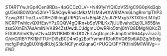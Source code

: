 $START$YwJrGp4Cen9RDa+4pGCCzOLV++N491ylYlQlCzV55/gC9G0pKd2qbgU5k6IB0WOm52IV+T5iACqwRnsicMkzM1zM4wtXW8MAm6LhgRmr1pThP3Yzwg3BTTmZL+vG8HZ6hIngjURPQNcd+Bhj4EZ/oJt7FMxg57K1X0/eLM7qGNCRPTwhlcvQXHEsvYPz0QQV4gQIRn+bSpVPlLKx7jUU8vahxEizj0LX65BlwzssSXmEh7AsAmlNIVK894ZsfAwdLCJdgmUQwRRIo5tmj0hYQ8DMgNQKcZlEG0KAVmK1lynC1vu4GN11KMl2l8kDfX7FlLAqOcjmzEJmpXmtR644pvZraz7jO/drO/RBYPKl1jhTTUHDi9zB0D4nOg2EofYymmf1DoK9VQ6Sb6jADZg/IrEdgmcfgjPdt2gBUXfdjdRUxjS3ldNCFynxGlqnaC+PUGQ/3FY7Kfiini9M1WiIVg==$END$